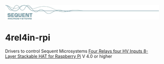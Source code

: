 [![4relind-rpi](readmeres/sequent.jpg)](https://www.sequentmicrosystems.com)

# 4rel4in-rpi
Drivers to control Sequent Microsystems [Four Relays four HV Inputs 8-Layer Stackable HAT for Raspberry Pi](https://sequentmicrosystems.com/collections/all-io-cards/products/four-relays-four-inputs-for-raspberry-pi) V 4.0 or higher
